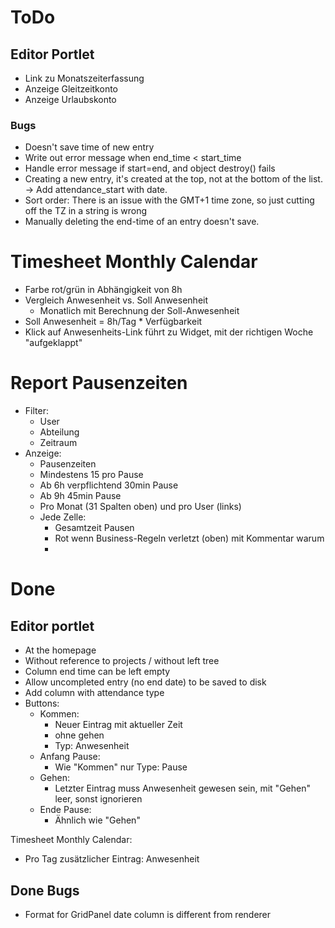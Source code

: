 ToDo
====


## Editor Portlet
- Link zu Monatszeiterfassung
- Anzeige Gleitzeitkonto
- Anzeige Urlaubskonto

### Bugs

- Doesn't save time of new entry
- Write out error message when end_time < start_time
- Handle error message if start=end, and object
  destroy() fails
- Creating a new entry, it's created at the top, not at
  the bottom of the list. -> Add attendance_start with date.
- Sort order:
  There is an issue with the GMT+1 time zone,
  so just cutting off the TZ in a string is wrong
- Manually deleting the end-time of an entry doesn't save.



Timesheet Monthly Calendar
==========================

- Farbe rot/grün in Abhängigkeit von 8h 
- Vergleich Anwesenheit vs. Soll Anwesenheit
	- Monatlich mit Berechnung der Soll-Anwesenheit
- Soll Anwesenheit = 8h/Tag * Verfügbarkeit
- Klick auf Anwesenheits-Link führt zu Widget, 
  mit der richtigen Woche "aufgeklappt"


Report Pausenzeiten
===================

- Filter:
	- User
	- Abteilung
	- Zeitraum
- Anzeige:
	- Pausenzeiten
	- Mindestens 15 pro Pause
	- Ab 6h verpflichtend 30min Pause
	- Ab 9h 45min Pause
	- Pro Monat (31 Spalten oben) und pro User (links)
	- Jede Zelle:
		- Gesamtzeit Pausen
		- Rot wenn Business-Regeln verletzt (oben)
		  mit Kommentar warum
		- 



Done
====


## Editor portlet
- At the homepage
- Without reference to projects / without left tree
- Column end time can be left empty
- Allow uncompleted entry (no end date) to be saved to disk
- Add column with attendance type
- Buttons:
	- Kommen:
		- Neuer Eintrag mit aktueller Zeit
		- ohne gehen
		- Typ: Anwesenheit
	- Anfang Pause:
		- Wie "Kommen" nur Type: Pause
	- Gehen:
		- Letzter Eintrag muss Anwesenheit gewesen sein, mit "Gehen" leer,
		  sonst ignorieren
	- Ende Pause:
		- Ähnlich wie "Gehen"


Timesheet Monthly Calendar:
- Pro Tag zusätzlicher Eintrag: Anwesenheit


## Done Bugs
- Format for GridPanel date column is different from renderer

